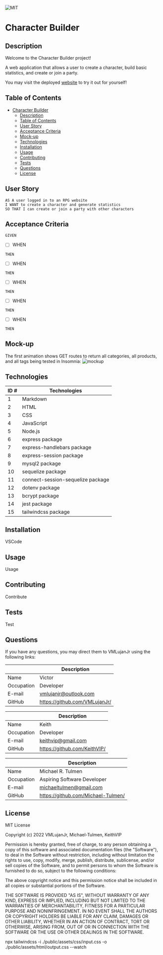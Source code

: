 ![MIT](https://img.shields.io/badge/License-MIT-blue)

# Character Builder

## Description

Welcome to the Character Builder project!

A web application that allows a user to create a character, build basic statistics, and create or join a party.

You may visit the deployed [website](?) to try it out for yourself!

## Table of Contents

- [Character Builder](#character-builder)
  - [Description](#description)
  - [Table of Contents](#table-of-contents)
  - [User Story](#user-story)
  - [Acceptance Criteria](#acceptance-criteria)
  - [Mock-up](#mock-up)
  - [Technologies](#technologies)
  - [Installation](#installation)
  - [Usage](#usage)
  - [Contributing](#contributing)
  - [Tests](#tests)
  - [Questions](#questions)
  - [License](#license)

## User Story

```
AS A user logged in to an RPG website
I WANT to create a character and generate statistics
SO THAT I can create or join a party with other characters
```

## Acceptance Criteria

```
GIVEN
```

- [ ] WHEN

```
THEN
```

- [ ] WHEN

```
THEN
```

- [ ] WHEN

```
THEN
```

- [ ] WHEN

```
THEN
```

- [ ] WHEN

```
THEN
```

## Mock-up

The first animation shows GET routes to return all categories, all products, and all tags being tested in Insomnia:
![mockup](./public/assets/images/image.png)

## Technologies

| ID # | Technologies                      |
| ---- | --------------------------------- |
| 1    | Markdown                          |
| 2    | HTML                              |
| 3    | CSS                               |
| 4    | JavaScript                        |
| 5    | Node.js                           |
| 6    | express package                   |
| 7    | express-handlebars package        |
| 8    | express-session package           |
| 9    | mysql2 package                    |
| 10   | sequelize package                 |
| 11   | connect-session-sequelize package |
| 12   | dotenv package                    |
| 13   | bcrypt package                    |
| 14   | jest package                      |
| 15   | tailwindcss package               |

## Installation

VSCode

## Usage

Usage

## Contributing

Contribute

## Tests

Test

## Questions

If you have any questions, you may direct them to VMLujanJr using the following links:

|            | Description                     |
| ---------- | ------------------------------- |
| Name       | Victor                          |
| Occupation | Developer                       |
| E-mail     | <vmlujanjr@outlook.com>         |
| GitHub     | <https://github.com/VMLujanJr/> |

|            | Description                    |
| ---------- | ------------------------------ |
| Name       | Keith                          |
| Occupation | Developer                      |
| E-mail     | <keithvip@gmail.com>           |
| GitHub     | <https://github.com/KeithVIP/> |

|            | Description                          |
| ---------- | ------------------------------------ |
| Name       | Michael R. Tulmen                    |
| Occupation | Aspiring Software Developer          |
| E-mail     | <michaeltulmen@gmail.com>            |
| GitHub     | <https://github.com/Michael-Tulmen/> |

## License

MIT License

Copyright (c) 2022 VMLujanJr, Michael-Tulmen, KeithVIP

Permission is hereby granted, free of charge, to any person obtaining a copy
of this software and associated documentation files (the "Software"), to deal
in the Software without restriction, including without limitation the rights
to use, copy, modify, merge, publish, distribute, sublicense, and/or sell
copies of the Software, and to permit persons to whom the Software is
furnished to do so, subject to the following conditions:

The above copyright notice and this permission notice shall be included in all
copies or substantial portions of the Software.

THE SOFTWARE IS PROVIDED "AS IS", WITHOUT WARRANTY OF ANY KIND, EXPRESS OR
IMPLIED, INCLUDING BUT NOT LIMITED TO THE WARRANTIES OF MERCHANTABILITY,
FITNESS FOR A PARTICULAR PURPOSE AND NONINFRINGEMENT. IN NO EVENT SHALL THE
AUTHORS OR COPYRIGHT HOLDERS BE LIABLE FOR ANY CLAIM, DAMAGES OR OTHER
LIABILITY, WHETHER IN AN ACTION OF CONTRACT, TORT OR OTHERWISE, ARISING FROM,
OUT OF OR IN CONNECTION WITH THE SOFTWARE OR THE USE OR OTHER DEALINGS IN THE
SOFTWARE.

npx tailwindcss -i ./public/assets/css/input.css -o ./public/assets/html/output.css --watch
